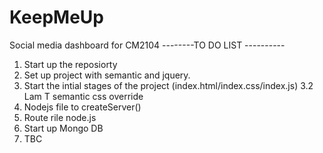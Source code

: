 # KeepMeUp
Social media dashboard for CM2104
--------TO DO LIST ----------
1. Start up the reposiorty
2. Set up project with semantic and jquery.
3. Start the intial stages of the project (index.html/index.css/index.js)
  3.2 Lam T semantic css override
4. Nodejs file to createServer()
5. Route rile node.js
6. Start up Mongo DB
7. TBC
